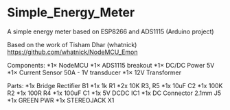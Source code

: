 # Simple_Energy_Meter
A simple energy meter based on ESP8266 and ADS1115 (Arduino project)

Based on the work of Tisham Dhar (whatnick) https://github.com/whatnick/NodeMCU_Emon

Components:
*1× NodeMCU
*1× ADS1115 breakout
*1× DC/DC Power 5V
*1× Current Sensor 50A - 1V transducer
*1× 12V Transformer

Parts:
*1x Bridge Rectifier B1
*1x 1k R1
*2x 10K R3, R5
*1x 10uF C2
*1x 100K R2
*1x 100R R4
*1x 100uF C1
*1x 5V DCDC IC1
*1x DC Connector 2.1mm J5
*1x GREEN PWR
*1x STEREOJACK X1
